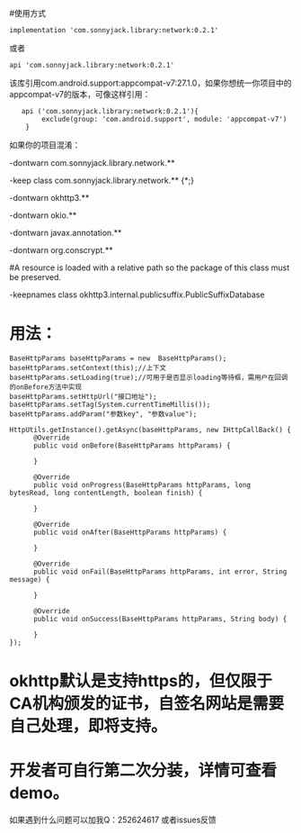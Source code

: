 #使用方式

    implementation 'com.sonnyjack.library:network:0.2.1'

或者

    api 'com.sonnyjack.library:network:0.2.1'
    
该库引用com.android.support:appcompat-v7:27.1.0，如果你想统一你项目中的appcompat-v7的版本，可像这样引用：

       api ('com.sonnyjack.library:network:0.2.1'){
            exclude(group: 'com.android.support', module: 'appcompat-v7')
        }

如果你的项目混淆：

-dontwarn com.sonnyjack.library.network.**

-keep class com.sonnyjack.library.network.** {*;}

-dontwarn okhttp3.**

-dontwarn okio.**

-dontwarn javax.annotation.**

-dontwarn org.conscrypt.**

#A resource is loaded with a relative path so the package of this class must be preserved.

-keepnames class okhttp3.internal.publicsuffix.PublicSuffixDatabase



# 用法：


    BaseHttpParams baseHttpParams = new  BaseHttpParams();
    baseHttpParams.setContext(this);//上下文
    baseHttpParams.setLoading(true);//可用于是否显示loading等待框，需用户在回调的onBefore方法中实现
    baseHttpParams.setHttpUrl("接口地址");
    baseHttpParams.setTag(System.currentTimeMillis());
    baseHttpParams.addParam("参数key", "参数value");

    HttpUtils.getInstance().getAsync(baseHttpParams, new IHttpCallBack() {
          @Override
          public void onBefore(BaseHttpParams httpParams) {

          }

          @Override
          public void onProgress(BaseHttpParams httpParams, long bytesRead, long contentLength, boolean finish) {

          }

          @Override
          public void onAfter(BaseHttpParams httpParams) {

          }

          @Override
          public void onFail(BaseHttpParams httpParams, int error, String message) {

          }

          @Override
          public void onSuccess(BaseHttpParams httpParams, String body) {

          }
    });

# okhttp默认是支持https的，但仅限于CA机构颁发的证书，自签名网站是需要自己处理，即将支持。
# 开发者可自行第二次分装，详情可查看demo。


如果遇到什么问题可以加我Q：252624617  或者issues反馈